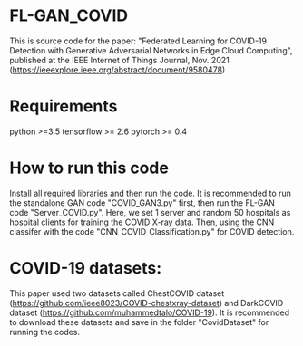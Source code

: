 # FL-GAN_COVID
This is source code for the paper: "Federated Learning for COVID-19 Detection with Generative Adversarial Networks in Edge Cloud Computing", published at the IEEE Internet of Things Journal, Nov. 2021 (https://ieeexplore.ieee.org/abstract/document/9580478)
# Requirements
python >=3.5
tensorflow >= 2.6
pytorch >= 0.4
# How to run this code
Install all required libraries and then run the code. It is recommended to run the standalone GAN code "COVID_GAN3.py" first, then run the FL-GAN code "Server_COVID.py". Here, we set 1 server and random 50 hospitals as hospital clients for training the COVID X-ray data. Then, using the CNN classifer with the code "CNN_COVID_Classification.py" for COVID detection.
# COVID-19 datasets: 
This paper used two datasets called ChestCOVID dataset (https://github.com/ieee8023/COVID-chestxray-dataset) and DarkCOVID dataset (https://github.com/muhammedtalo/COVID-19). It is recommended to download these datasets and save in the folder "CovidDataset" for running the codes. 
